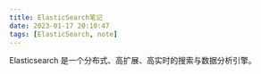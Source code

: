 ```yaml
---
title: ElasticSearch笔记
date: 2023-01-17 20:10:47
tags: [ElasticSearch, note]
---
```


Elasticsearch 是一个分布式、高扩展、高实时的搜索与数据分析引擎。

<!-- more -->
